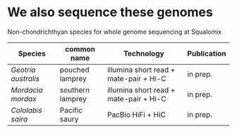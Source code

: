 # We also sequence these genomes
Non-chondrichthyan species for whole genome sequencing at Squalomix


| Species |common name|Technology|Publication|
|----|----|----|----|
|   *Geotria australis* | pouched lamprey | illumina short read + mate-pair + Hi-C | in prep. |
|   *Mordacia mordax* | southern lamprey | illumina short read + mate-pair + Hi-C | in prep. |
|   *Cololabis saira* | Pacific saury | PacBio HiFi + HiC | in prep.  |
